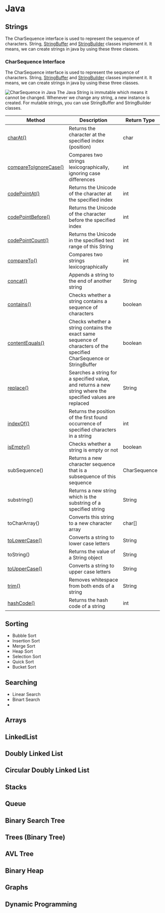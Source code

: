 # Java
## Strings
The CharSequence interface is used to represent the sequence of characters. String,  [StringBuffer](https://www.javatpoint.com/StringBuffer-class)  and  [StringBuilder](https://www.javatpoint.com/StringBuilder-class)  classes implement it. It means, we can create strings in java by using these three classes.
### CharSequence Interface
The CharSequence interface is used to represent the sequence of characters. String,  [StringBuffer](https://www.javatpoint.com/StringBuffer-class)  and  [StringBuilder](https://www.javatpoint.com/StringBuilder-class)  classes implement it. It means, we can create strings in java by using these three classes.

![CharSequence in Java](https://static.javatpoint.com/images/core/charsequence.png)
The Java String is immutable which means it cannot be changed. Whenever we change any string, a new instance is created. For mutable strings, you can use StringBuffer and StringBuilder classes.


|Method  | Description | Return Type |
|--|--|--|
|[charAt()](https://www.w3schools.com/java/ref_string_charat.asp)  | Returns the character at the specified index (position) |char|
|[compareToIgnoreCase()](https://www.w3schools.com/java/ref_string_comparetoignorecase.asp)  |Compares two strings lexicographically, ignoring case differences  |int  |
| [codePointAt()](https://www.w3schools.com/java/ref_string_codepointat.asp) | Returns the Unicode of the character at the specified index | int |
| [codePointBefore()](https://www.w3schools.com/java/ref_string_codepointbefore.asp) | Returns the Unicode of the character before the specified index |  int|
|[codePointCount()](https://www.w3schools.com/java/ref_string_codepointcount.asp)  | Returns the Unicode in the specified text range of this String |  int|
|[compareTo()](https://www.w3schools.com/java/ref_string_compareto.asp)  |Compares two strings lexicographically  |int  |
|[concat()](https://www.w3schools.com/java/ref_string_concat.asp)  |Appends a string to the end of another string  |String  |
|[contains()](https://www.w3schools.com/java/ref_string_contains.asp)  |Checks whether a string contains a sequence of characters  |boolean  |
|[contentEquals()](https://www.w3schools.com/java/ref_string_contentequals.asp)  |Checks whether a string contains the exact same sequence of characters of the specified CharSequence or StringBuffer|boolean  |
|[replace()](https://www.w3schools.com/java/ref_string_replace.asp)  | Searches a string for a specified value, and returns a new string where the specified values are replaced |String  |
|[indexOf()](https://www.w3schools.com/java/ref_string_indexof.asp)  | Returns the position of the first found occurrence of specified characters in a string |int  |
|[isEmpty()](https://www.w3schools.com/java/ref_string_isempty.asp) |Checks whether a string is empty or not  |boolean  |
| subSequence() | Returns a new character sequence that is a subsequence of this sequence | CharSequence |
|substring()  |Returns a new string which is the substring of a specified string  |String  |
|toCharArray()  |Converts this string to a new character array  |char[]  |
|[toLowerCase()](https://www.w3schools.com/java/ref_string_tolowercase.asp)|Converts a string to lower case letters  |String  |
|toString()  |Returns the value of a String object  | String |
|[toUpperCase()](https://www.w3schools.com/java/ref_string_touppercase.asp)  |Converts a string to upper case letters  |String  |
|[trim()](https://www.w3schools.com/java/ref_string_trim.asp)  |Removes whitespace from both ends of a string  |String  |
|[hashCode()](https://www.w3schools.com/java/ref_string_hashcode.asp)  |Returns the hash code of a string  |int  |

## Sorting
 * Bubble Sort
 * Insertion Sort
 * Merge Sort
 * Heap Sort
 * Selection Sort 
 * Quick Sort
 * Bucket Sort

## Searching
* Linear Search
* Binart Search
* 
## Arrays 
## LinkedList
## Doubly Linked List
## Circular Doubly Linked List
## Stacks
## Queue
## Binary Search Tree
## Trees (Binary Tree)
## AVL Tree
## Binary Heap
## Graphs
## Dynamic Programming